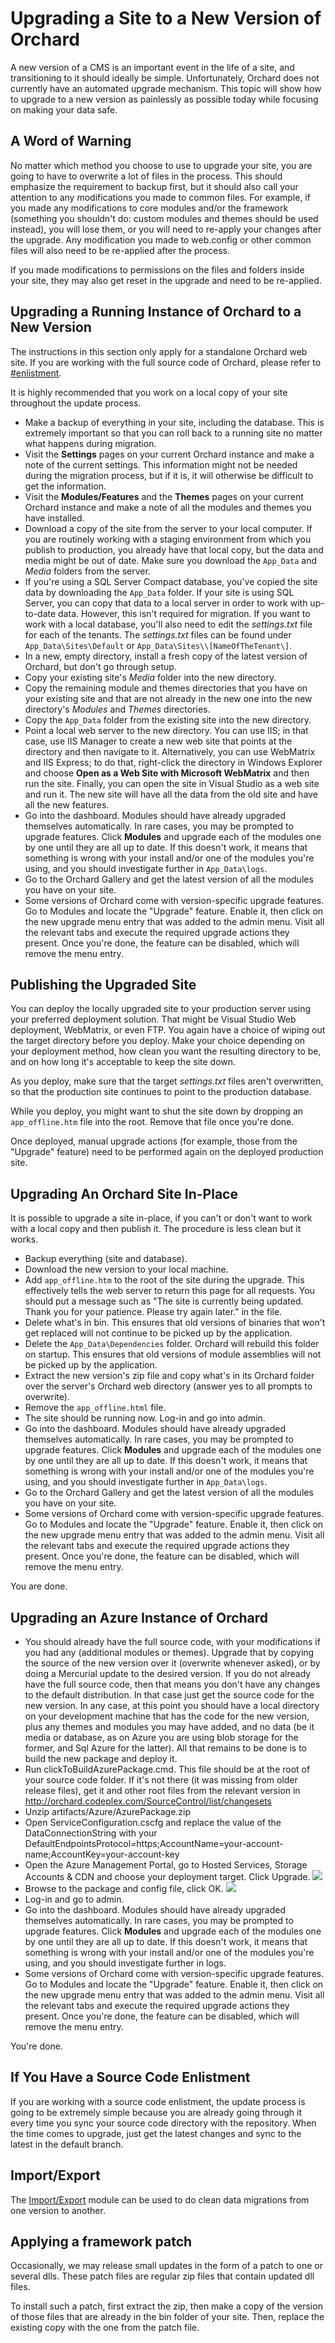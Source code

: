 Upgrading a Site to a New Version of Orchard
============================================
A new version of a CMS is an important event in the life of a site, and transitioning to it should ideally be simple. Unfortunately, Orchard does not currently have an automated upgrade mechanism. This topic will show how to upgrade to a new version as painlessly as possible today while focusing on making your data safe.

A Word of Warning
-----------------


No matter which method you choose to use to upgrade your site, you are going to have to overwrite a lot of files in the process. This should emphasize the requirement to backup first, but it should also call your attention to any modifications you made to common files. For example, if you made any modifications to core modules and/or the framework (something you shouldn't do: custom modules and themes should be used instead), you will lose them, or you will need to re-apply your changes after the upgrade. Any modification you made to web.config or other common files will also need to be re-applied after the process.

If you made modifications to permissions on the files and folders inside your site, they may also get reset in the upgrade and need to be re-applied.
Upgrading a Running Instance of Orchard to a New Version
--------------------------------------------------------


The instructions in this section only apply for a standalone Orchard web site. If you are working with the full source code of Orchard, please refer to [#enlistment](Upgrading-a-site-to-a-new-version-of-Orchard#IfYouHaveaSourceCodeEnlistment).

It is highly recommended that you work on a local copy of your site throughout the update process.

* Make a backup of everything in your site, including the database. This is extremely important so that you can roll back to a running site no matter what happens during migration.
* Visit the **Settings** pages on your current Orchard instance and make a note of the current settings. This information might not be needed during the migration process, but if it is, it will otherwise be difficult to get the information.
* Visit the **Modules/Features** and the **Themes** pages on your current Orchard instance and make a note of all the modules and themes you have installed.
* Download a copy of the site from the server to your local computer. If you are routinely working with a staging environment from which you publish to production, you already have that local copy, but the data and media might be out of date. Make sure you download the `App_Data` and _Media_ folders from the server.
* If you're using a SQL Server Compact database, you've copied the site data by downloading the `App_Data` folder. If your site is using SQL Server, you can copy that data to a local server in order to work with up-to-date data. However, this isn't required for migration. If you want to work with a local database, you'll also need to edit the _settings.txt_ file for each of the tenants. The _settings.txt_ files can be found under `App_Data\Sites\Default` or `App_Data\Sites\\[NameOfTheTenant\]`.
* In a new, empty directory, install a fresh copy of the latest version of Orchard, but don't go through setup. 
* Copy your existing site's _Media_ folder into the new directory.
* Copy the remaining module and themes directories that you have on your existing site and that are not already in the new one into the new directory's _Modules_ and _Themes_ directories.
* Copy the `App_Data` folder from the existing site into the new directory.
* Point a local web server to the new directory. You can use IIS; in that case, use IIS Manager to create a new web site that points at the directory and then navigate to it. Alternatively, you can use WebMatrix and IIS Express; to do that, right-click the directory in Windows Explorer and choose **Open as a Web Site with Microsoft WebMatrix** and then run the site. Finally, you can open the site in Visual Studio as a web site and run it. The new site will have all the data from the old site and have all the new features.
* Go into the dashboard. Modules should have already upgraded themselves automatically. In rare cases, you may be prompted to upgrade features. Click **Modules** and upgrade each of the modules one by one until they are all up to date. If this doesn't work, it means that something is wrong with your install and/or one of the modules you're using, and you should investigate further in `App_Data\logs`.
* Go to the Orchard Gallery and get the latest version of all the modules you have on your site.
* Some versions of Orchard come with version-specific upgrade features. Go to Modules and locate the "Upgrade" feature. Enable it, then click on the new upgrade menu entry that was added to the admin menu. Visit all the relevant tabs and execute the required upgrade actions they present. Once you're done, the feature can be disabled, which will remove the menu entry.

## Publishing the Upgraded Site

You can deploy the locally upgraded site to your production server using your preferred deployment solution. That might be Visual Studio Web deployment, WebMatrix, or even FTP. You again have a choice of wiping out the target directory before you deploy. Make your choice depending on your deployment method, how clean you want the resulting directory to be, and on how long it's acceptable to keep the site down.

As you deploy, make sure that the target _settings.txt_ files aren't overwritten, so that the production site continues to point to the production database.

While you deploy, you might want to shut the site down by dropping an `app_offline.htm` file into the root. Remove that file once you're done.

Once deployed, manual upgrade actions (for example, those from the "Upgrade" feature) need to be performed again on the deployed production site.
Upgrading An Orchard Site In-Place
----------------------------------


It is possible to upgrade a site in-place, if you can't or don't want to work with a local copy and then publish it. The procedure is less clean but it works.

* Backup everything (site and database).
* Download the new version to your local machine.
* Add `app_offline.htm` to the root of the site during the upgrade. This effectively tells the web server to return this page for all requests. You should put a message such as "The site is currently being updated. Thank you for your patience. Please try again later." in the file.
* Delete what's in bin. This ensures that old versions of binaries that won't get replaced will not continue to be picked up by the application.
* Delete the `App_Data\Dependencies` folder. Orchard will rebuild this folder on startup. This ensures that old versions of module assemblies will not be picked up by the application.
* Extract the new version's zip file and copy what's in its Orchard folder over the server's Orchard web directory (answer yes to all prompts to overwrite).
* Remove the `app_offline.html` file.
* The site should be running now. Log-in and go into admin.
* Go into the dashboard. Modules should have already upgraded themselves automatically. In rare cases, you may be prompted to upgrade features. Click **Modules** and upgrade each of the modules one by one until they are all up to date. If this doesn't work, it means that something is wrong with your install and/or one of the modules you're using, and you should investigate further in `App_Data\logs`.
* Go to the Orchard Gallery and get the latest version of all the modules you have on your site.
* Some versions of Orchard come with version-specific upgrade features. Go to Modules and locate the "Upgrade" feature. Enable it, then click on the new upgrade menu entry that was added to the admin menu. Visit all the relevant tabs and execute the required upgrade actions they present. Once you're done, the feature can be disabled, which will remove the menu entry.

You are done.
Upgrading an Azure Instance of Orchard
--------------------------------------


* You should already have the full source code, with your modifications if you had any (additional modules or themes). Upgrade that by copying the source of the new version over it (overwrite whenever asked), or by doing a Mercurial update to the desired version. If you do not already have the full source code, then that means you don't have any changes to the default distribution. In that case just get the source code for the new version. In any case, at this point you should have a local directory on your development machine that has the code for the new version, plus any themes and modules you may have added, and no data (be it media or database, as on Azure you are using blob storage for the former, and Sql Azure for the latter). All that remains to be done is to build the new package and deploy it.
* Run clickToBuildAzurePackage.cmd. This file should be at the root of your source code folder. If it's not there (it was missing from older release files), get it and other root files from the relevant version in http://orchard.codeplex.com/SourceControl/list/changesets
* Unzip artifacts/Azure/AzurePackage.zip
* Open ServiceConfiguration.cscfg and replace the value of the DataConnectionString with your DefaultEndpointsProtocol=https;AccountName=your-account-name;AccountKey=your-account-key
* Open the Azure Management Portal, go to Hosted Services, Storage Accounts & CDN and choose your deployment target. Click Upgrade. ![](../Attachments/Upgrading-a-site-to-a-new-version-of-Orchard/AzureDeployNewPackage.PNG)
* Browse to the package and config file, click OK. ![](../Attachments/Upgrading-a-site-to-a-new-version-of-Orchard/AzureDeployNewPackageDialog.PNG)
* Log-in and go to admin.
* Go into the dashboard. Modules should have already upgraded themselves automatically. In rare cases, you may be prompted to upgrade features. Click **Modules** and upgrade each of the modules one by one until they are all up to date. If this doesn't work, it means that something is wrong with your install and/or one of the modules you're using, and you should investigate further in logs.
* Some versions of Orchard come with version-specific upgrade features. Go to Modules and locate the "Upgrade" feature. Enable it, then click on the new upgrade menu entry that was added to the admin menu. Visit all the relevant tabs and execute the required upgrade actions they present. Once you're done, the feature can be disabled, which will remove the menu entry.

You're done.

If You Have a Source Code Enlistment
------------------------------------


If you are working with a source code enlistment, the update process is going to be extremely simple because you are already going through it every time you sync your source code directory with the repository. When the time comes to upgrade, just get the latest changes and sync to the latest in the default branch.
Import/Export
-------------


The [Import/Export](http://gallery.orchardproject.net/List/Modules/Orchard.Module.Orchard.ImportExport) module 
can be used to do clean data migrations from one version to another.
Applying a framework patch
--------------------------


Occasionally, we may release small updates in the form of a patch to one or several dlls.
These patch files are regular zip files that contain updated dll files.

To install such a patch, first extract the zip, then make a copy of the version of those files that are already
in the bin folder of your site. Then, replace the existing copy with the one from the patch file.
